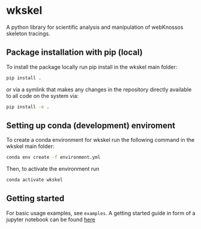 # wkskel

A python library for scientific analysis and manipulation of webKnossos skeleton tracings.

## Package installation with pip (local)

To install the package locally run pip install in the wkskel main folder:
``` bash
pip install .
```

or via a symlink that makes any changes in the repository directly available to
all code on the system via:
``` bash
pip install -e .
```

## Setting up conda (development) enviroment

To create a conda environment for wkskel run the following command in the wkskel 
main folder:
``` bash
conda env create -f environment.yml
```

Then, to activate the environment run
``` bash
conda activate wkskel
```

## Getting started

For basic usage examples, see `examples`. A getting started guide in form of a jupyter notebook can be found [here](https://github.com/florian-drawitsch/wkskel/blob/master/examples/getting_started.ipynb)

